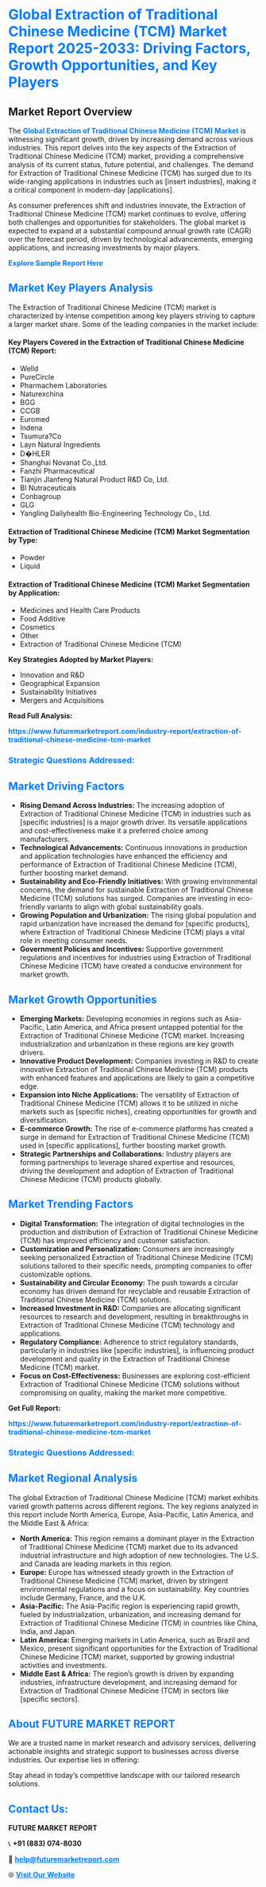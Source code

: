 <h1 style="color: #007BFF;">Global Extraction of Traditional Chinese Medicine (TCM) Market Report 2025-2033: Driving Factors, Growth Opportunities, and Key Players</h1>

<section id="overview">
<h2>Market Report Overview</h2>
<p>The <a href="https://www.futuremarketreport.com/industry-report/extraction-of-traditional-chinese-medicine-tcm-market" style="color: #007BFF; text-decoration: none;"><strong>Global Extraction of Traditional Chinese Medicine (TCM) Market</strong></a> is witnessing significant growth, driven by increasing demand across various industries. This report delves into the key aspects of the Extraction of Traditional Chinese Medicine (TCM) market, providing a comprehensive analysis of its current status, future potential, and challenges. The demand for Extraction of Traditional Chinese Medicine (TCM) has surged due to its wide-ranging applications in industries such as [insert industries], making it a critical component in modern-day [applications].</p>
<p>As consumer preferences shift and industries innovate, the Extraction of Traditional Chinese Medicine (TCM) market continues to evolve, offering both challenges and opportunities for stakeholders. The global market is expected to expand at a substantial compound annual growth rate (CAGR) over the forecast period, driven by technological advancements, emerging applications, and increasing investments by major players.</p>
</section>

<section id="overview">
<p><a href="https://www.futuremarketreport.com/request-sample/reportId=121988" style="color: #007BFF; text-decoration: none;"><strong>Explore Sample Report Here</strong></a></p>
</section>

<section id="key-players">
<h2 style="color: #007BFF;">Market Key Players Analysis</h2>
<p>The Extraction of Traditional Chinese Medicine (TCM) market is characterized by intense competition among key players striving to capture a larger market share. Some of the leading companies in the market include:</p>
<h4>Key Players Covered in the Extraction of Traditional Chinese Medicine (TCM) Report:</h4>
<ul><li>Welld</li><li>PureCircle</li><li>Pharmachem Laboratories</li><li>Naturexchina</li><li>BGG</li><li>CCGB</li><li>Euromed</li><li>Indena</li><li>Tsumura?Co</li><li>Layn Natural Ingredients</li><li>D�HLER</li><li>Shanghai Novanat Co.,Ltd.</li><li>Fanzhi Pharmaceutical</li><li>Tianjin Jlanfeng Natural Product R&amp;D Co, Ltd.</li><li>BI Nutraceuticals</li><li>Conbagroup</li><li>GLG</li><li>Yangling Dailyhealth Bio-Engineering Technology Co., Ltd.</li></ul>
<h4>Extraction of Traditional Chinese Medicine (TCM) Market Segmentation by Type:</h4>
<ul><li>Powder</li><li>Liquid</li></ul>

<h4>Extraction of Traditional Chinese Medicine (TCM) Market Segmentation by Application:</h4>
<ul><li>Medicines and Health Care Products</li><li>Food Additive</li><li>Cosmetics</li><li>Other</li><li>Extraction of Traditional Chinese Medicine (TCM)</li></ul>
<p><strong>Key Strategies Adopted by Market Players:</strong></p>
<ul>
<li>Innovation and R&D</li>
<li>Geographical Expansion</li>
<li>Sustainability Initiatives</li>
<li>Mergers and Acquisitions</li>
</ul>
</section>

<section>
<p><strong>Read Full Analysis: </strong></p><a href="https://www.futuremarketreport.com/industry-report/extraction-of-traditional-chinese-medicine-tcm-market" style="color: #007BFF; text-decoration: none;"><strong>https://www.futuremarketreport.com/industry-report/extraction-of-traditional-chinese-medicine-tcm-market</strong></a>
<h3 style="color: #007BFF;">Strategic Questions Addressed:</h3>
</section>

<section id="driving-factors">
<h2 style="color: #007BFF;">Market Driving Factors</h2>
<ul>
<li><strong>Rising Demand Across Industries:</strong> The increasing adoption of Extraction of Traditional Chinese Medicine (TCM) in industries such as [specific industries] is a major growth driver. Its versatile applications and cost-effectiveness make it a preferred choice among manufacturers.</li>
<li><strong>Technological Advancements:</strong> Continuous innovations in production and application technologies have enhanced the efficiency and performance of Extraction of Traditional Chinese Medicine (TCM), further boosting market demand.</li>
<li><strong>Sustainability and Eco-Friendly Initiatives:</strong> With growing environmental concerns, the demand for sustainable Extraction of Traditional Chinese Medicine (TCM) solutions has surged. Companies are investing in eco-friendly variants to align with global sustainability goals.</li>
<li><strong>Growing Population and Urbanization:</strong> The rising global population and rapid urbanization have increased the demand for [specific products], where Extraction of Traditional Chinese Medicine (TCM) plays a vital role in meeting consumer needs.</li>
<li><strong>Government Policies and Incentives:</strong> Supportive government regulations and incentives for industries using Extraction of Traditional Chinese Medicine (TCM) have created a conducive environment for market growth.</li>
</ul>
</section>

<section id="growth-opportunities">
<h2 style="color: #007BFF;">Market Growth Opportunities</h2>
<ul>
<li><strong>Emerging Markets:</strong> Developing economies in regions such as Asia-Pacific, Latin America, and Africa present untapped potential for the Extraction of Traditional Chinese Medicine (TCM) market. Increasing industrialization and urbanization in these regions are key growth drivers.</li>
<li><strong>Innovative Product Development:</strong> Companies investing in R&D to create innovative Extraction of Traditional Chinese Medicine (TCM) products with enhanced features and applications are likely to gain a competitive edge.</li>
<li><strong>Expansion into Niche Applications:</strong> The versatility of Extraction of Traditional Chinese Medicine (TCM) allows it to be utilized in niche markets such as [specific niches], creating opportunities for growth and diversification.</li>
<li><strong>E-commerce Growth:</strong> The rise of e-commerce platforms has created a surge in demand for Extraction of Traditional Chinese Medicine (TCM) used in [specific applications], further boosting market growth.</li>
<li><strong>Strategic Partnerships and Collaborations:</strong> Industry players are forming partnerships to leverage shared expertise and resources, driving the development and adoption of Extraction of Traditional Chinese Medicine (TCM) products globally.</li>
</ul>
</section>

<section id="trending-factors">
<h2 style="color: #007BFF;">Market Trending Factors</h2>
<ul>
<li><strong>Digital Transformation:</strong> The integration of digital technologies in the production and distribution of Extraction of Traditional Chinese Medicine (TCM) has improved efficiency and customer satisfaction.</li>
<li><strong>Customization and Personalization:</strong> Consumers are increasingly seeking personalized Extraction of Traditional Chinese Medicine (TCM) solutions tailored to their specific needs, prompting companies to offer customizable options.</li>
<li><strong>Sustainability and Circular Economy:</strong> The push towards a circular economy has driven demand for recyclable and reusable Extraction of Traditional Chinese Medicine (TCM) solutions.</li>
<li><strong>Increased Investment in R&D:</strong> Companies are allocating significant resources to research and development, resulting in breakthroughs in Extraction of Traditional Chinese Medicine (TCM) technology and applications.</li>
<li><strong>Regulatory Compliance:</strong> Adherence to strict regulatory standards, particularly in industries like [specific industries], is influencing product development and quality in the Extraction of Traditional Chinese Medicine (TCM) market.</li>
<li><strong>Focus on Cost-Effectiveness:</strong> Businesses are exploring cost-efficient Extraction of Traditional Chinese Medicine (TCM) solutions without compromising on quality, making the market more competitive.</li>
</ul>
</section>

<section>
<p><strong>Get Full Report: </strong></p><a href="https://www.futuremarketreport.com/industry-report/extraction-of-traditional-chinese-medicine-tcm-market" style="color: #007BFF; text-decoration: none;"><strong>https://www.futuremarketreport.com/industry-report/extraction-of-traditional-chinese-medicine-tcm-market</strong></a>
<h3 style="color: #007BFF;">Strategic Questions Addressed:</h3>
</section>


<section id="regional-analysis">
<h2 style="color: #007BFF;">Market Regional Analysis</h2>
<p>The global Extraction of Traditional Chinese Medicine (TCM) market exhibits varied growth patterns across different regions. The key regions analyzed in this report include North America, Europe, Asia-Pacific, Latin America, and the Middle East & Africa:</p>
<ul>
<li><strong>North America:</strong> This region remains a dominant player in the Extraction of Traditional Chinese Medicine (TCM) market due to its advanced industrial infrastructure and high adoption of new technologies. The U.S. and Canada are leading markets in this region.</li>
<li><strong>Europe:</strong> Europe has witnessed steady growth in the Extraction of Traditional Chinese Medicine (TCM) market, driven by stringent environmental regulations and a focus on sustainability. Key countries include Germany, France, and the U.K.</li>
<li><strong>Asia-Pacific:</strong> The Asia-Pacific region is experiencing rapid growth, fueled by industrialization, urbanization, and increasing demand for Extraction of Traditional Chinese Medicine (TCM) in countries like China, India, and Japan.</li>
<li><strong>Latin America:</strong> Emerging markets in Latin America, such as Brazil and Mexico, present significant opportunities for the Extraction of Traditional Chinese Medicine (TCM) market, supported by growing industrial activities and investments.</li>
<li><strong>Middle East & Africa:</strong> The region’s growth is driven by expanding industries, infrastructure development, and increasing demand for Extraction of Traditional Chinese Medicine (TCM) in sectors like [specific sectors].</li>
</ul>
</section>

<footer>
<h2 style="color: #007BFF;">About FUTURE MARKET REPORT</h2>
<p>We are a trusted name in market research and advisory services, delivering actionable insights and strategic support to businesses across diverse industries. Our expertise lies in offering:</p>

<p>Stay ahead in today’s competitive landscape with our tailored research solutions.</p>

<h2 style="color: #007BFF;">Contact Us:</h2>
<p><strong>FUTURE MARKET REPORT</strong></p>
<p>📞 <strong>+91 (883) 074-8030</strong></p>
<p>📧 <strong><a href="mailto:help@futuremarketreport.com" style="color: #007BFF;">help@futuremarketreport.com</a></strong></p>
<p>🌐 <strong><a href="https://www.futuremarketreport.com/" style="color: #007BFF;">Visit Our Website</a></strong></p>
</footer>